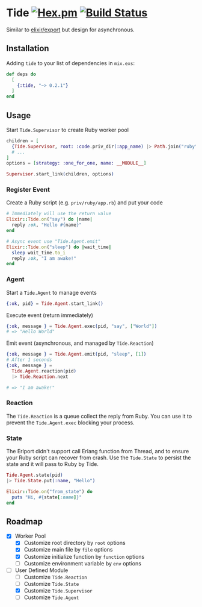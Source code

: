 Tide [![Hex.pm](https://img.shields.io/hexpm/v/tide)](https://hex.pm/packages/tide) [![Build Status](https://travis-ci.com/elct9620/tide.ex.svg?branch=master)](https://travis-ci.com/elct9620/tide.ex)
===

Similar to [elixir/export](https://github.com/fazibear/export) but design for asynchronous.

## Installation

Adding `tide` to your list of dependencies in `mix.exs`:

```elixir
def deps do
  [
    {:tide, "~> 0.2.1"}
  ]
end
```

## Usage

Start `Tide.Supervisor` to create Ruby worker pool

```ex
children = [
  {Tide.Supervisor, root: :code.priv_dir(:app_name) |> Path.join("ruby"), file: "app"},
  # ...
]
options = [strategy: :one_for_one, name: __MODULE__]

Supervisor.start_link(children, options)
```

### Register Event

Create a Ruby script (e.g. `priv/ruby/app.rb`) and put your code

```ruby
# Immediately will use the return value
Elixir::Tide.on("say") do |name|
  reply :ok, "Hello #{name}"
end

# Async event use "Tide.Agent.emit"
Elixir::Tide.on("sleep") do |wait_time|
  sleep wait_time.to_i
  reply :ok, "I am awake!"
end
```

### Agent

Start a `Tide.Agent` to manage events

```ex
{:ok, pid} = Tide.Agent.start_link()
```

Execute event (return immediately)

```ex
{:ok, message } = Tide.Agent.exec(pid, "say", ["World"])
# => "Hello World"
```

Emit event (asynchronous, and managed by `Tide.Reaction`)

```ex
{:ok, message } = Tide.Agent.emit(pid, "sleep", [1])
# After 1 seconds
{:ok, message } =
  Tide.Agent.reaction(pid)
  |> Tide.Reaction.next

# => "I am awake!"
```

### Reaction

The `Tide.Reaction` is a queue collect the reply from Ruby. You can use it to prevent the `Tide.Agent.exec` blocking your process.

### State

The Erlport didn't support call Erlang function from Thread, and to ensure your Ruby script can recover from crash.
Use the `Tide.State` to persist the state and it will pass to Ruby by Tide.

```ex
Tide.Agent.state(pid)
|> Tide.State.put(:name, "Hello")
```

```ruby
Elixir::Tide.on("from_state") do
  puts "Hi, #{state[:name]}"
end
```

## Roadmap

* [x] Worker Pool
  * [x] Customize root directory by `root` options
  * [x] Customize main file by `file` options
  * [x] Customize initialize function by `function` options
  * [ ] Customize environment variable by `env` options
* [ ] User Defined Module
  * [ ] Customize `Tide.Reaction`
  * [ ] Customize `Tide.State`
  * [x] Customize `Tide.Supervisor`
  * [ ] Customize `Tide.Agent`
